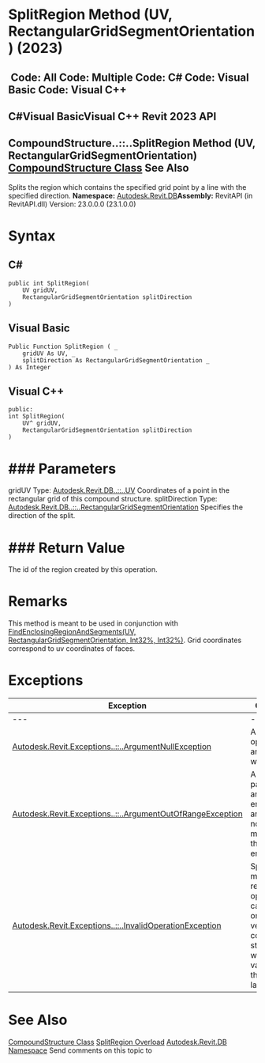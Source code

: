 # SplitRegion Method (UV, RectangularGridSegmentOrientation) (2023)

﻿
 Code: All Code: Multiple Code: C# Code: Visual Basic Code: Visual C++   
---  
C#Visual BasicVisual C++
Revit 2023 API  
---  
CompoundStructure..::..SplitRegion Method (UV, RectangularGridSegmentOrientation)  
[CompoundStructure Class](dc1a081e-8dab-565f-145d-a429098d353c.md "CompoundStructure Class") See Also  
---  
Splits the region which contains the specified grid point by a line with the specified direction. 
**Namespace:** [Autodesk.Revit.DB](87546ba7-461b-c646-cbb1-2cb8f5bff8b2.md "Autodesk.Revit.DB Namespace")**Assembly:** RevitAPI (in RevitAPI.dll) Version: 23.0.0.0 (23.1.0.0)
# Syntax
C#  
---  
```text
public int SplitRegion(
	UV gridUV,
	RectangularGridSegmentOrientation splitDirection
)
```
  
Visual Basic  
---  
```text
Public Function SplitRegion ( _
	gridUV As UV, _
	splitDirection As RectangularGridSegmentOrientation _
) As Integer
```
  
Visual C++  
---  
```text
public:
int SplitRegion(
	UV^ gridUV, 
	RectangularGridSegmentOrientation splitDirection
)
```
  
# ### Parameters
gridUV
    Type: [Autodesk.Revit.DB..::..UV](1724be37-059b-91ff-aa74-d1508082f76d.md "UV Class") Coordinates of a point in the rectangular grid of this compound structure. 
splitDirection
    Type: [Autodesk.Revit.DB..::..RectangularGridSegmentOrientation](cc712c10-e391-eaf3-0441-ecc183f26846.md "RectangularGridSegmentOrientation Enumeration") Specifies the direction of the split. 
# ### Return Value
The id of the region created by this operation. 
# Remarks
This method is meant to be used in conjunction with [FindEnclosingRegionAndSegments(UV, RectangularGridSegmentOrientation, Int32%, Int32%)](e5a63d60-6fa3-f414-20b5-ef72da637849.md "FindEnclosingRegionAndSegments Method"). Grid coordinates correspond to uv coordinates of faces. 
# Exceptions
| Exception | Condition |
| --- | --- |
| --- | --- |
| [Autodesk.Revit.Exceptions..::..ArgumentNullException](631e1424-60f4-929b-4e52-dda9dcd26316.md "ArgumentNullException Class") | A non-optional argument was null |
| [Autodesk.Revit.Exceptions..::..ArgumentOutOfRangeException](60f148c9-ece0-a6bb-4e12-bb4a9c8c8a24.md "ArgumentOutOfRangeException Class") | A value passed for an enumeration argument is not a member of that enumeration |
| [Autodesk.Revit.Exceptions..::..InvalidOperationException](9e715f03-3884-e539-4dd6-8d7545733adc.md "InvalidOperationException Class") | Split and merge regions operations can be used only for vertically compound structures without variable thickness layers. |

# See Also
[CompoundStructure Class](dc1a081e-8dab-565f-145d-a429098d353c.md "CompoundStructure Class")
[SplitRegion Overload](43f7d4f1-ec9d-7e15-c9d2-8f7cc2659fef.md "SplitRegion Method")
[Autodesk.Revit.DB Namespace](87546ba7-461b-c646-cbb1-2cb8f5bff8b2.md "Autodesk.Revit.DB Namespace")
Send comments on this topic to 
